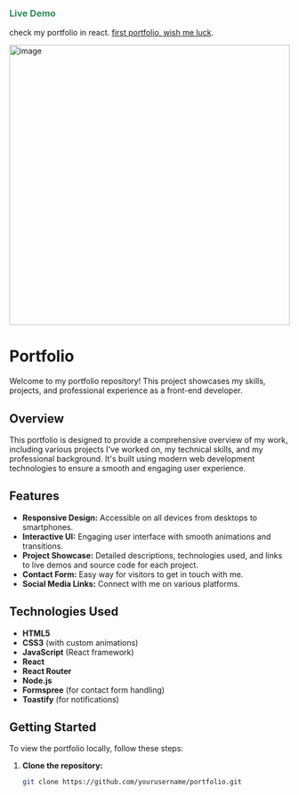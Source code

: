 
### <span style="color:#2E8B57;">Live Demo</span>

check my portfolio in react. [first portfolio, wish me luck](https://portfolio1-swart-six.vercel.app/).

<img width="504" alt="image" src="https://github.com/Sulton88Mehron90/showcase-project/assets/119267809/11311fac-e5a5-4ee8-aa0c-f1008cb1ad03">


# Portfolio

Welcome to my portfolio repository! This project showcases my skills, projects, and professional experience as a front-end developer.

## Overview

This portfolio is designed to provide a comprehensive overview of my work, including various projects I've worked on, my technical skills, and my professional background. It's built using modern web development technologies to ensure a smooth and engaging user experience.

## Features

- **Responsive Design:** Accessible on all devices from desktops to smartphones.
- **Interactive UI:** Engaging user interface with smooth animations and transitions.
- **Project Showcase:** Detailed descriptions, technologies used, and links to live demos and source code for each project.
- **Contact Form:** Easy way for visitors to get in touch with me.
- **Social Media Links:** Connect with me on various platforms.

## Technologies Used

- **HTML5**
- **CSS3** (with custom animations)
- **JavaScript** (React framework)
- **React**
- **React Router**
- **Node.js**
- **Formspree** (for contact form handling)
- **Toastify** (for notifications)

## Getting Started

To view the portfolio locally, follow these steps:

1. **Clone the repository:**
   ```sh
   git clone https://github.com/yourusername/portfolio.git
